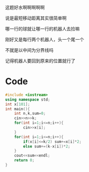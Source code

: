 这题好水啊啊啊啊啊

说是最短移动距离其实很简单啊

哪一行的球就让哪一行的机器人去捡嘛

刚好又是每行两个机器人，头一个尾一个

不就是以中间为分界线吗

记得机器人要回到原来的位置就行了

# Code

```cpp
#include <iostream>
using namespace std;
int x[101];
int main(){
	int n,k,sum=0;
	cin>>n>>k;
	for(int i=1;i<=n;i++){
		cin>>x[i];
	}
	for(int i=1;i<=n;i++){
		if(x[i]<=k/2) sum+=x[i]*2;
		else sum+=(k-x[i])*2;
	}
	cout<<sum<<endl;
	return 0;
}
```
